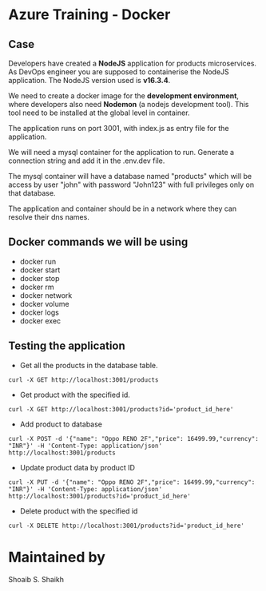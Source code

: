 # Azure Training - Docker

## Case

Developers have created a <b>NodeJS</b> application for products microservices. As DevOps engineer you are supposed to containerise the NodeJS application. The NodeJS version used is <b>v16.3.4</b>.

We need to create a docker image for the <b>development environment</b>, where developers also need <b>Nodemon</b> (a nodejs development tool). This tool need to be installed at the global level in container.

The application runs on port 3001, with index.js as entry file for the application.

We will need a mysql container for the application to run. Generate a connection string and add it in the .env.dev file.

The mysql container will have a database named "products" which will be access by user "john" with password "John123" with full privileges only on that database.

The application and container should be in a network where they can resolve their dns names.

## Docker commands we will be using

 - docker run
 - docker start
 - docker stop
 - docker rm
 - docker network
 - docker volume
 - docker logs
 - docker exec

## Testing the application


* Get all the products in the database table.

```
curl -X GET http://localhost:3001/products
```

* Get product with the specified id.

```
curl -X GET http://localhost:3001/products?id='product_id_here'
```

* Add product to database

```
curl -X POST -d '{"name": "Oppo RENO 2F","price": 16499.99,"currency": "INR"}' -H 'Content-Type: application/json' http://localhost:3001/products
```

* Update product data by product ID

```
curl -X PUT -d '{"name": "Oppo RENO 2F","price": 16499.99,"currency": "INR"}' -H 'Content-Type: application/json' http://localhost:3001/products?id='product_id_here'
```

* Delete product with the specified id

```
curl -X DELETE http://localhost:3001/products?id='product_id_here'
```

# Maintained by

Shoaib S. Shaikh